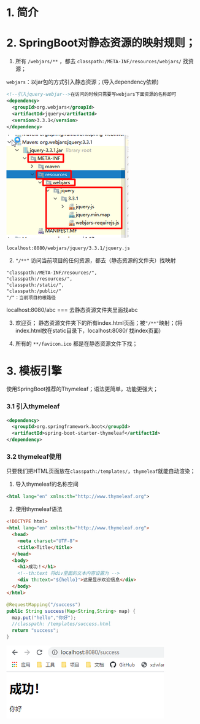 # 1. 简介

# 2. SpringBoot对静态资源的映射规则；

1.  所有 `/webjars/**` ，都去 `classpath:/META-INF/resources/webjars/` 找资源；

   `webjars`：以jar包的方式引入静态资源；(导入dependency依赖)

   ````xml
   <!--引入jquery-webjar-->在访问的时候只需要写webjars下面资源的名称即可
   <dependency>
     <groupId>org.webjars</groupId>
     <artifactId>jquery</artifactId>
     <version>3.3.1</version>
   </dependency>
   ````

   ![以jar包的方式引入静态资源](images/%E6%90%9C%E7%8B%97%E6%88%AA%E5%9B%BE20180203181108.png)

   `localhost:8080/webjars/jquery/3.3.1/jquery.js`

2.  `"/**"` 访问当前项目的任何资源，都去（静态资源的文件夹）找映射

   ````
   "classpath:/META-INF/resources/", 
   "classpath:/resources/",
   "classpath:/static/", 
   "classpath:/public/" 
   "/"：当前项目的根路径
   ````

   localhost:8080/abc ===  去静态资源文件夹里面找abc

3.  欢迎页； 静态资源文件夹下的所有index.html页面；被`"/**"`映射；(将index.html放在static目录下，localhost:8080/   找index页面)

4.  所有的 `**/favicon.ico`  都是在静态资源文件下找；

# 3. 模板引擎

使用SpringBoot推荐的Thymeleaf；语法更简单，功能更强大；

### 3.1 引入thymeleaf

```xml
<dependency>
  <groupId>org.springframework.boot</groupId>
  <artifactId>spring-boot-starter-thymeleaf</artifactId>
</dependency>
```

### 3.2 thymeleaf使用

只要我们把HTML页面放在`classpath:/templates/`，`thymeleaf`就能自动渲染；

1.  导入thymeleaf的名称空间

   ````xml
   <html lang="en" xmlns:th="http://www.thymeleaf.org">
   ````

2.  使用thymeleaf语法

   ````HTML
   <!DOCTYPE html>
   <html lang="en" xmlns:th="http://www.thymeleaf.org">
     <head>
       <meta charset="UTF-8">
       <title>Title</title>
     </head>
     <body>
       <h1>成功！</h1>
       <!--th:text 将div里面的文本内容设置为 -->
       <div th:text="${hello}">这是显示欢迎信息</div>
     </body>
   </html>
   ````

   ```JAVA 
   @RequestMapping("/success")
   public String success(Map<String,String> map) {
     map.put("hello","你好");
     //classpath: /templates/success.html
     return "success";
   }
   ```

   ![image-20201128171931351](images/image-20201128171931351.png)

